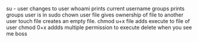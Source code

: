 su - user changes to user
whoami prints  current username
groups prints groups user is in
sudo chown user file gives ownership of file to another user
touch file creates an empty file.
chmod u+x file adds execute to file of user 
chmod 0+x addds multiple permission to execute
delete when you see me boss
